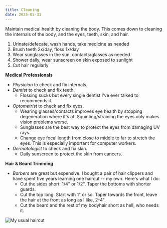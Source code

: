 ```yaml
---
title: Cleaning
date: 2025-05-31
---
```

Maintain medical health by cleaning the body. This comes down to cleaning the internals of the body, and the eyes, teeth, skin, and hair.
1. Urinate/defecate, wash hands, take medicine as needed
2. Brush teeth 2x/day, floss 1x/day
3. Wear sunglasses in the sun, contacts/glasses as needed
4. Shower daily, wear sunscreen on skin exposed to sunlight
5. Cut hair regularly

**Medical Professionals**
- *Physician* to check and fix internals.
- *Dentist* to check and fix teeth.
	- Flossing sucks but every single dentist I've ever talked to recommends it.
- *Optometrist* to check and fix eyes.
	- Wearing glasses/contacts improves eye health by stopping degeneration where it's at. Squinting/straining the eyes only makes vision problems worse.
	- Sunglasses are the best way to protect the eyes from damaging UV rays.
	- Change eye focal length from close to middle to far to stretch the eyes. This is especially important for computer workers.
- *Dermatologist* to check and fix skin.
	- Daily sunscreen to protect the skin from cancers.

**Hair & Beard Trimming**
- *Barbers* are great but expensive. I bought a pair of hair clippers and have spent five years learning one haircut -- my own. Here's what I do:
	- Cut the sides short. 1/4" or 1/2". Taper the bottoms with shorter guards.
	- Cut the top long. Start with 1" or so. Taper towards the front, leave the hair at the front as long as I like, 2-4".
	- Cut the beard and the rest of my bodyhair short as hell, who needs it.

![My usual haircut](/img/my-haircut.png)